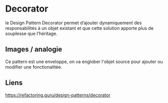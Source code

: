 # Decorator
le Design Pattern Decorator permet d’ajouter dynamiquement des responsabilit&eacute;s à un objet existant et que cette solution apporte plus de souplesse que l’h&eacute;ritage.

## Images / analogie

Ce pattern est une enveloppe, on va englober l'objet source pour ajouter ou modifier une fonctionalitée.

## Liens

https://refactoring.guru/design-patterns/decorator
